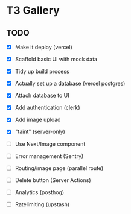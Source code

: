# T3 Gallery

## TODO

- [x] Make it deploy (vercel)
- [x] Scaffold basic UI with mock data
- [x] Tidy up build process
- [x] Actually set up a database (vercel postgres)
- [x] Attach database to UI
- [x] Add authentication (clerk)
- [x] Add image upload
- [x] "taint" (server-only)
- [ ] Use Next/Image component
- [ ] Error management (Sentry)
- [ ] Routing/image page (parallel route)
- [ ] Delete button (Server Actions)
- [ ] Analytics (posthog)
- [ ] Ratelimiting (upstash)

